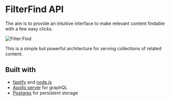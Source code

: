 # FilterFind API

The aim is to provide an intuitive interface to make relevant content findable with a few easy clicks. 

![Filter:Find](./img/filterfind.svg)

This is a  simple but powerful architecture for serving collections of related content. 

## Built with 

- [fastify](https://www.fastify.io) and [node.js](https://nodejs.org/en/)
- [Apollo server](https://www.apollographql.com/docs/apollo-server/) for graphQL
- [Postgres](https://www.postgresql.org) for persistent storage 

